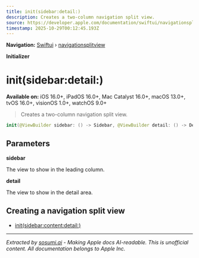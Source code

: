 ```yaml
---
title: init(sidebar:detail:)
description: Creates a two-column navigation split view.
source: https://developer.apple.com/documentation/swiftui/navigationsplitview/init(sidebar:detail:)
timestamp: 2025-10-29T00:12:45.193Z
---
```


**Navigation:** [Swiftui](/documentation/swiftui) › [navigationsplitview](/documentation/swiftui/navigationsplitview)

**Initializer**

# init(sidebar:detail:)

**Available on:** iOS 16.0+, iPadOS 16.0+, Mac Catalyst 16.0+, macOS 13.0+, tvOS 16.0+, visionOS 1.0+, watchOS 9.0+

> Creates a two-column navigation split view.

```swift
init(@ViewBuilder sidebar: () -> Sidebar, @ViewBuilder detail: () -> Detail) where Content == EmptyView
```

## Parameters

**sidebar**

The view to show in the leading column.



**detail**

The view to show in the detail area.



## Creating a navigation split view

- [init(sidebar:content:detail:)](/documentation/swiftui/navigationsplitview/init(sidebar:content:detail:))

---

*Extracted by [sosumi.ai](https://sosumi.ai) - Making Apple docs AI-readable.*
*This is unofficial content. All documentation belongs to Apple Inc.*
